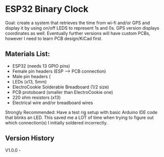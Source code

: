 # ESP32 Binary Clock
Goal: create a system that retrieves the time from wi-fi and/or GPS and display it by using on/off LEDS to represent 1s and 0s. GPS version displays coordinates as well. Eventually further versions will have custom PCBs, however I need to learn PCB design/KiCad first. 

## Materials List:
- ESP32 (needs 13 GPIO pins)
- Female pin headers (ESP --> PCB connection)
- Male pin headers (
- LEDs (x13, 5mm)
- ElectroCookie Solderable Breadboard (1/2 size)
- PCB protoboard (smaller than ElectroCookie one)
- 220 ohm resistors (x13)
- Electrical wire and/or breadboard wires

Strongly Recommended: 
Have a test rig setup with basic Arduino IDE code that blinks an LED. This saved me a LOT of time when trying to figure out which connection(s) I initially soldered incorrectly.

## Version History
V1.0.0 - 

